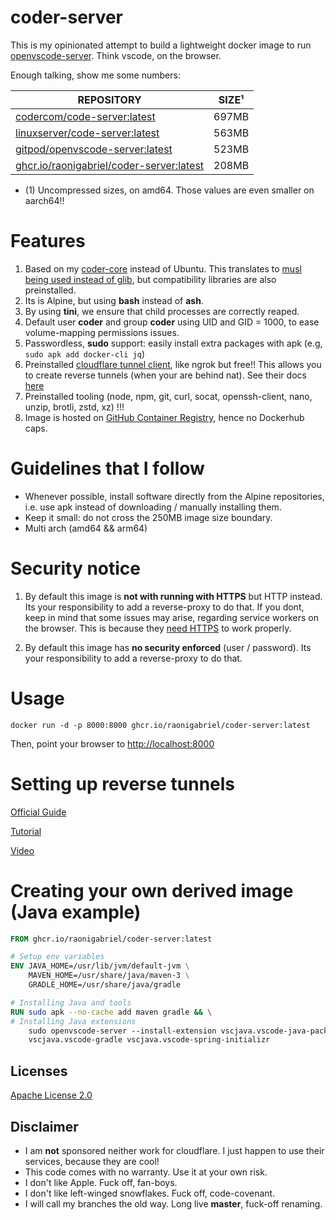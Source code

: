 # coder-server
This is my opinionated attempt to build a lightweight docker image to run [openvscode-server](https://github.com/gitpod-io/openvscode-server). Think vscode, on the browser.

Enough talking, show me some numbers:

| REPOSITORY | SIZE¹ |
| --- | --- |
| [codercom/code-server:latest](https://github.com/coder/code-server) | 697MB |
| [linuxserver/code-server:latest](https://docs.linuxserver.io/images/docker-code-server) | 563MB |
| [gitpod/openvscode-server:latest](https://github.com/gitpod-io/openvscode-server)| 523MB |
| [ghcr.io/raonigabriel/coder-server:latest](https://github.com/raonigabriel/coder-core)| 208MB |

* (1) Uncompressed sizes, on amd64. Those values are even smaller on aarch64!!

# Features
1. Based on my [coder-core](https://github.com/raonigabriel/coder-core) instead of Ubuntu. This translates to [musl being used instead of glib](https://wiki.musl-libc.org/functional-differences-from-glibc.html), but compatibility libraries are also preinstalled.
2. Its is Alpine, but using **bash** instead of **ash**.
3. By using **tini**, we ensure that child processes are correctly reaped.
4. Default user **coder** and group **coder** using UID and GID = 1000, to ease volume-mapping permissions issues.
5. Passwordless, **sudo** support: easily install extra packages with apk (e.g, ```sudo apk add docker-cli jq```)
6. Preinstalled [cloudflare tunnel client](https://github.com/cloudflare/cloudflared), like ngrok but free!! This allows you to create reverse tunnels (when your are behind nat). See their docs [here](https://developers.cloudflare.com/cloudflare-one/connections/connect-apps)
7. Preinstalled tooling (node, npm, git, curl, socat, openssh-client, nano, unzip, brotli, zstd, xz) !!!
8. Image is hosted on [GitHub Container Registry](https://docs.github.com/en/packages/working-with-a-github-packages-registry/working-with-the-container-registry), hence no Dockerhub caps.

# Guidelines that I follow
- Whenever possible, install software directly from the Alpine repositories, i.e. use apk instead of downloading / manually installing them.
- Keep it small: do not cross the 250MB image size boundary.
- Multi arch (amd64 && arm64)

# Security notice
1. By default this image is **not with running with HTTPS** but HTTP instead. Its your responsibility to add a reverse-proxy to do that. If you dont, keep in mind that some issues may arise, regarding service workers on the browser. This is because they [need HTTPS](https://developer.mozilla.org/en-US/docs/Web/API/Service_Worker_API/Using_Service_Workers#setting_up_to_play_with_service_workers) to work properly.

2. By default this image has **no security enforced** (user / password). Its your responsibility to add a reverse-proxy to do that.

# Usage
```
docker run -d -p 8000:8000 ghcr.io/raonigabriel/coder-server:latest
```
Then, point your browser to [http://localhost:8000](http://localhost:8000)
 
# Setting up reverse tunnels
[Official Guide](https://developers.cloudflare.com/cloudflare-one/connections/connect-apps/install-and-setup/tunnel-guide/)

[Tutorial](https://omar2cloud.github.io/cloudflare/cloudflared/cloudflare/)

[Video](https://www.youtube.com/watch?v=VrV0udRUi8A)

  
# Creating your own derived image (Java example)
```Dockerfile
FROM ghcr.io/raonigabriel/coder-server:latest

# Setup env variables
ENV JAVA_HOME=/usr/lib/jvm/default-jvm \
    MAVEN_HOME=/usr/share/java/maven-3 \
    GRADLE_HOME=/usr/share/java/gradle

# Installing Java and tools
RUN sudo apk --no-cache add maven gradle && \
# Installing Java extensions
    sudo openvscode-server --install-extension vscjava.vscode-java-pack \
    vscjava.vscode-gradle vscjava.vscode-spring-initializr
```

## Licenses
[Apache License 2.0](https://www.apache.org/licenses/LICENSE-2.0)

## Disclaimer

* I am **not** sponsored neither work for cloudflare. I just happen to use their services, because they are cool!
* This code comes with no warranty. Use it at your own risk.
* I don't like Apple. Fuck off, fan-boys.
* I don't like left-winged snowflakes. Fuck off, code-covenant.
* I will call my branches the old way. Long live **master**, fuck-off renaming.
